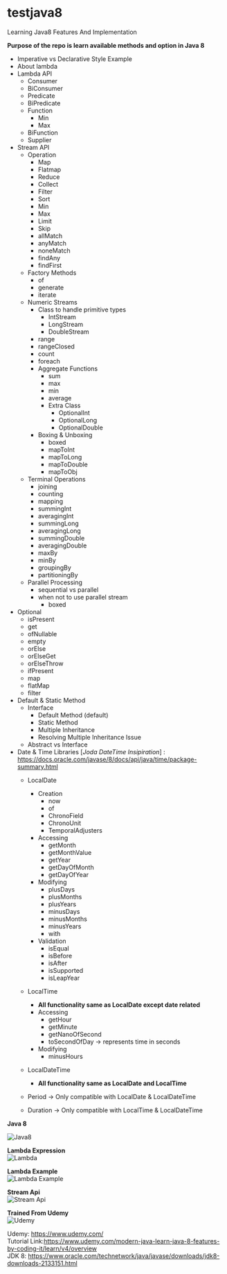 # testjava8
Learning Java8 Features And Implementation

__Purpose of the repo is learn available methods and option in Java 8__

* Imperative vs Declarative Style Example
* About lambda
* Lambda API
    - Consumer
    - BiConsumer
    - Predicate
    - BiPredicate
    - Function
        - Min
        - Max
    - BiFunction
    - Supplier
* Stream API
    - Operation
        - Map
        - Flatmap
        - Reduce
        - Collect
        - Filter
        - Sort
        - Min
        - Max
        - Limit
        - Skip
        - allMatch
        - anyMatch
        - noneMatch
        - findAny
        - findFirst
    - Factory Methods
        - of
        - generate
        - iterate
    - Numeric Streams
        - Class to  handle primitive types
            - IntStream
            - LongStream
            - DoubleStream
        - range
        - rangeClosed
        - count
        - foreach 
        - Aggregate Functions
            - sum
            - max
            - min
            - average
            - Extra Class
                * OptionalInt   
                * OptionalLong   
                * OptionalDouble
        - Boxing & Unboxing
            - boxed
            - mapToInt
            - mapToLong
            - mapToDouble
            - mapToObj  
    - Terminal Operations
        - joining
        - counting
        - mapping
        - summingInt
        - averagingInt
        - summingLong
        - averagingLong
        - summingDouble
        - averagingDouble
        - maxBy
        - minBy
        - groupingBy
        - partitioningBy 
    - Parallel Processing
        - sequential vs parallel
        - when not to use parallel stream
            * boxed
* Optional
    - isPresent
    - get
    - ofNullable
    - empty
    - orElse
    - orElseGet
    - orElseThrow
    - ifPresent
    - map
    - flatMap
    - filter
* Default & Static Method
    - Interface
        - Default Method (default)
        - Static Method
        - Multiple Inheritance
        - Resolving Multiple Inheritance Issue
    - Abstract vs Interface
* Date & Time Libraries  [_Joda DateTime Insipiration_] : https://docs.oracle.com/javase/8/docs/api/java/time/package-summary.html
    - LocalDate
        - Creation
            - now
            - of
            - ChronoField
            - ChronoUnit
            - TemporalAdjusters
        - Accessing
            - getMonth
            - getMonthValue
            - getYear
            - getDayOfMonth
            - getDayOfYear
        - Modifying
            - plusDays
            - plusMonths
            - plusYears
            - minusDays
            - minusMonths
            - minusYears
            - with
        - Validation   
            - isEqual
            - isBefore
            - isAfter
            - isSupported
            - isLeapYear
    - LocalTime
        - **All functionality same as LocalDate except date related**
        - Accessing
            - getHour
            - getMinute
            - getNanoOfSecond
            - toSecondOfDay -> represents time in seconds
        - Modifying
             - minusHours
    - LocalDateTime
        - **All functionality same as LocalDate and LocalTime**
      
    - Period -> Only compatible with LocalDate & LocalDateTime
    - Duration -> Only compatible with LocalTime & LocalDateTime

    
    
__Java 8__

![Java8](https://cms-assets.tutsplus.com/uploads/users/369/posts/29661/preview_image/java-8-for-android-setting-up-lambda-expressions.png)

__Lambda Expression__\
![Lambda](https://topjavatutorial.com/wp-content/uploads/2015/10/lambda-expression.png?8bc116&8bc116)

__Lambda Example__\
![Lambda Example](https://cdn-images-1.medium.com/max/1600/1*UxWvpW98lDKAYy3rzKZJQA.png)

__Stream Api__\
![Stream Api](https://www.logicbig.com/tutorials/core-java-tutorial/java-util-stream/images/java-streams.png) 

__Trained From Udemy__\
![Udemy](https://www.udemy.com/staticx/udemy/images/v6/logo-coral.svg)

Udemy: https://www.udemy.com/ \
Tutorial Link:https://www.udemy.com/modern-java-learn-java-8-features-by-coding-it/learn/v4/overview \
JDK 8: https://www.oracle.com/technetwork/java/javase/downloads/jdk8-downloads-2133151.html

